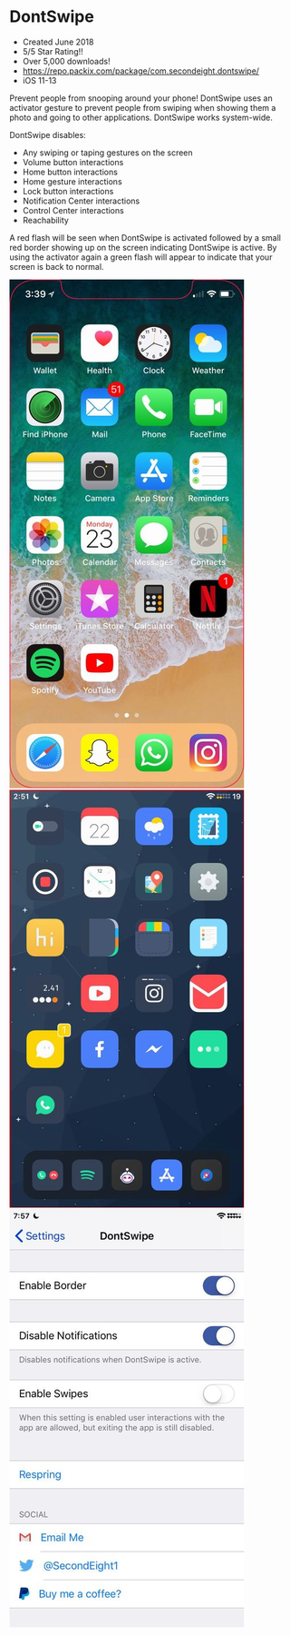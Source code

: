 # DontSwipe

- Created June 2018
- 5/5 Star Rating!!
- Over 5,000 downloads!
- https://repo.packix.com/package/com.secondeight.dontswipe/
- iOS 11-13

Prevent people from snooping around your phone! DontSwipe uses an activator gesture to prevent people from swiping when showing them a photo and going to other applications. DontSwipe works system-wide.

DontSwipe disables:

- Any swiping or taping gestures on the screen
- Volume button interactions
- Home button interactions
- Home gesture interactions
- Lock button interactions
- Notification Center interactions
- Control Center interactions
- Reachability

A red flash will be seen when DontSwipe is activated followed by a small red border showing up on the screen indicating DontSwipe is active. By using the activator again a green flash will appear to indicate that your screen is back to normal.

![image](https://raw.githubusercontent.com/liberatoaguilar/DontSwipe/master/Images/1.jpeg)
![image](https://raw.githubusercontent.com/liberatoaguilar/DontSwipe/master/Images/2.jpeg)
![image](https://raw.githubusercontent.com/liberatoaguilar/DontSwipe/master/Images/3.jpeg)
